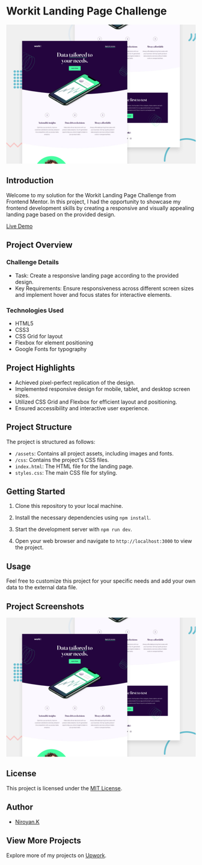 # Workit Landing Page Challenge

![Design preview for the Workit landing page coding challenge](./Source/Images/preview.jpg)

## Introduction

Welcome to my solution for the Workit Landing Page Challenge from Frontend Mentor. In this project, I had the opportunity to showcase my frontend development skills by creating a responsive and visually appealing landing page based on the provided design.

[Live Demo](https://workit-landing-page-pxee7f8fc-yanniro2.vercel.app/)

## Project Overview

### Challenge Details

- Task: Create a responsive landing page according to the provided design.
- Key Requirements: Ensure responsiveness across different screen sizes and implement hover and focus states for interactive elements.

### Technologies Used

- HTML5
- CSS3
- CSS Grid for layout
- Flexbox for element positioning
- Google Fonts for typography

## Project Highlights

- Achieved pixel-perfect replication of the design.
- Implemented responsive design for mobile, tablet, and desktop screen sizes.
- Utilized CSS Grid and Flexbox for efficient layout and positioning.
- Ensured accessibility and interactive user experience.

## Project Structure

The project is structured as follows:

- `/assets`: Contains all project assets, including images and fonts.
- `/css`: Contains the project's CSS files.
- `index.html`: The HTML file for the landing page.
- `styles.css`: The main CSS file for styling.

## Getting Started

1. Clone this repository to your local machine.

2. Install the necessary dependencies using `npm install`.

3. Start the development server with `npm run dev`.

4. Open your web browser and navigate to `http://localhost:3000` to view the project.

## Usage

Feel free to customize this project for your specific needs and add your own data to the external data file.

## Project Screenshots

![Screenshot 1](./Source/Images/preview.jpg)


## License

This project is licensed under the [MIT License](LICENSE).

## Author

- [Niroyan.K](https://github.com/yanniro2)

## View More Projects

Explore more of my projects on [Upwork](https://www.upwork.com/fl/niroyank).
